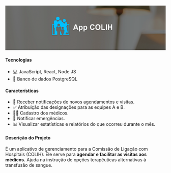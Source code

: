 ![AppCOLIH](colih_cover.png)

#### Tecnologias

- 💻 JavaScript, React, Node JS
- 🐘 Banco de dados PostgreSQL

#### Características

- 🔔 Receber notificações de novos agendamentos e visitas.
- ✅ Atribuição das designações para as equipes A e B.
- 🧑‍⚕️ Cadastro dos médicos.
- 🚨 Notificar emergências.
- 📊 Visualizar estatísticas e relatórios do que ocorreu durante o mês.

#### Descrição do Projeto

É um aplicativo de gerenciamento para a Comissão de Ligação com Hospitais (COLIH). Ele serve para **agendar e facilitar as visitas aos médicos.** Ajuda na instrução de opções terapêuticas alternativas à transfusão de sangue.